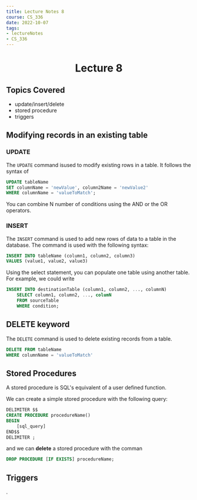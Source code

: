 ```yaml
---
title: Lecture Notes 8
course: CS_336
date: 2022-10-07
tags: 
- lectureNotes
- CS_336
---
```


<center><h1>Lecture 8</h1></center>

## Topics Covered
- update/insert/delete
- stored procedure
- triggers

## Modifying records in an existing table
### UPDATE
The `UPDATE` command isused to modify existing rows in a table. It follows the syntax of
```sql
UPDATE tableName
SET columnName = 'newValue', column2Name = 'newValue2'
WHERE columnName = 'valueToMatch';
```

You can combine N number of conditions using the AND or the OR operators.

### INSERT
The `INSERT` command is used to add new rows of data to a table in the database. The command is used with the following syntax:
```SQL
INSERT INTO tableName (column1, column2, column3)
VALUES (value1, value2, value3)
```

Using the select statement, you can populate one table using another table. For example, we could write
```SQL
INSERT INTO destinationTable (column1, column2, ..., columnN)
	SELECT column1, column2, ..., columN
	FROM sourceTable
	WHERE condition;
```

## DELETE keyword
The `DELETE` command is used to delete existing records from a table.
```sql
DELETE FROM tableName
WHERE columnName = 'valueToMatch'
```

## Stored Procedures
A stored procedure is SQL's equivalent of a user defined function.

We can create a simple stored procedure with the following query:
```SQL
DELIMITER $$
CREATE PROCEDURE procedureName()
BEGIN
	[sql_query]
END$$
DELIMITER ;
```

and we can **delete** a stored procedure with the comman
```sql
DROP PROCEDURE [IF EXISTS] procedureName;
```

## Triggers
.